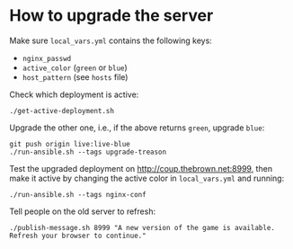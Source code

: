 # How to upgrade the server

Make sure `local_vars.yml` contains the following keys:

- `nginx_passwd`
- `active_color` (`green` or `blue`)
- `host_pattern` (see `hosts` file)

Check which deployment is active:

    ./get-active-deployment.sh

Upgrade the other one, i.e., if the above returns `green`, upgrade `blue`:

    git push origin live:live-blue
    ./run-ansible.sh --tags upgrade-treason

Test the upgraded deployment on http://coup.thebrown.net:8999, then make it active by changing the active color in `local_vars.yml` and running:

    ./run-ansible.sh --tags nginx-conf

Tell people on the old server to refresh:

    ./publish-message.sh 8999 "A new version of the game is available. Refresh your browser to continue."
